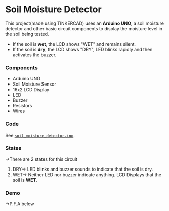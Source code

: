 # Soil Moisture Detector
This project(made using TINKERCAD) uses an **Arduino UNO**, a soil moisture detector and other basic circuit components to display 
the moisture level in the soil being tested.

- If the soil is **wet**, the LCD shows "WET" and remains silent.
- If the soil is **dry**, the LCD shows "DRY", LED blinks rapidly and then activates the  buzzer.

### Components
- Arduino UNO
- Soil Moisture Sensor
- 16x2 LCD Display
- LED
- Buzzer
- Resistors
- Wires

### Code
See [`soil_moisture_detector.ino`](soil_moisture_detector.ino).
 
### States
->There are 2 states for this circuit
1. DRY-> LED blinks and buzzer sounds to indicate that the soil is dry.
2. WET-> Neither LED nor buzzer indicate anything. LCD Displays that the soil is **WET**.

### Demo
->P.F.A below
